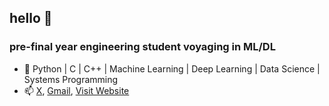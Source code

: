 ## hello 👋

### pre-final year engineering student voyaging in ML/DL 


- 🌱 Python | C | C++ | Machine Learning | Deep Learning | Data Science | Systems Programming 
- 📫 [X](https://www.https://x.com/ruskaruma08), [Gmail](mailto:ruskaruma.gg@gmail.com), [Visit Website](https://ruskaruma.me/)
<!--
**ruskaruma/ruskaruma** is a ✨ _special_ ✨ repository because its `README.md` (this file) appears on your GitHub profile.

Here are some ideas to get you started:

- 🔭 I’m currently working on ...
- 🌱 I’m currently learning ...
- 👯 I’m looking to collaborate on ...
- 🤔 I’m looking for help with ...
- 💬 Ask me about ...
- 📫 How to reach me: ...
- 😄 Pronouns: ...
- ⚡ Fun fact: ...
-->
